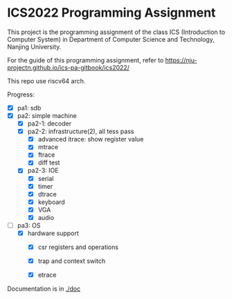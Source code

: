 # ICS2022 Programming Assignment

This project is the programming assignment of the class ICS (Introduction to Computer System)
in Department of Computer Science and Technology, Nanjing University.

For the guide of this programming assignment,
refer to https://nju-projectn.github.io/ics-pa-gitbook/ics2022/

This repo use riscv64 arch.

Progress:

- [x] pa1: sdb
- [x] pa2: simple machine
    - [x] pa2-1: decoder
    - [x] pa2-2: infrastructure(2), all tess pass
        - [x] advanced itrace: show register value
        - [x] mtrace
        - [x] ftrace
        - [x] diff test
    - [x] pa2-3: IOE
        - [x] serial
        - [x] timer
        - [x] dtrace
        - [x] keyboard
        - [x] VGA
        - [x] audio
- [ ] pa3: OS
    - [x] hardware support
        - [x] csr registers and operations
        - [x] trap and context switch
        - [x] etrace


Documentation is in [./doc](./doc/main.md)